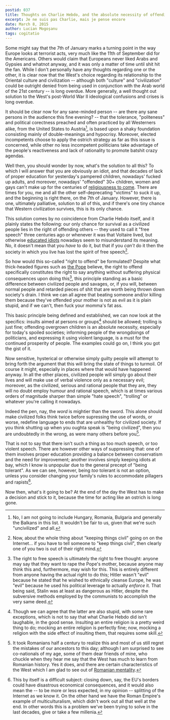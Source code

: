 ```yaml
---
postid: 037
title: Thoughts on Charlie Hebdo, and the absolute necessity of offending people
excerpt: Je ne suis pas Charlie, mais je pense encore
date: March 8, 2015
author: Lucian Mogoșanu
tags: cogitatio
---
```


Some might say that the 7th of January marks a turning point in the way Europe
looks at terrorist acts, very much like the 11th of September did for the
Americans. Others would claim that Europeans never liked Arabs and Gypsies and
whatnot anyway, and it was only a matter of time until shit hit the fan. While
I don't personally have any thoughts regarding one or the other, it is clear
now that the West's choice regarding its relationship to the Oriental culture
and civilization -- although both "culture" and "civilization" could be
outright denied from being used in conjunction with the Arab world of the 21st
century -- is long overdue. More generally, a well thought out solution to the
West's post-World War II ideological confusions and crises is long overdue.

It should be clear now for any sane-minded person -- are there any sane persons
in the audience this fine evening? -- that the tolerance, "politeness" and
political corectness preached and often practiced by all Westerners alike, from
the United States to Austria[^1], is based upon a shaky foundation consisting
mainly of double-meanings and hypocrisy. Moreover, elected incompetents choose
to apply the ostrich strategy as far as this issue is concerned, while other no
less incompetent politicians take advantage of the people's reactiveness and
lack of rationality to promote batshit crazy agendas.

Well then, you should wonder by now, what's the solution to all this? To which
I will answer that you are obviously an idiot, and that decades of lack of
proper education for yesterday's pampered children, nowadays' fucked up adults,
and moreover, nowadays' "offended" 30+ children, women and gays can't make up
for the centuries of [religiousness to come][religiousness]. There are times
for you, me and all the other self-deprecating "victims" to suck it up, and the
beginning is right there, on the 7th of January. However, there is one,
ultimately palliative, solution to all of this, and if there's one tiny chance
that Western civilization survives, this is its only chance.

This solution comes by no coincidence from Charlie Hebdo itself, and it plainly
states the following: our only chance for survival as a civilized people lies
in the right of offending others -- they used to call it "free speech" three
centuries ago or whenever it was that Voltaire lived, but otherwise [educated
idiots][xkcd] nowadays seem to misunderstand its meaning. No, it doesn't mean
that you *have* to do it, but that if you *can't* do it then the society in
which you live has lost the spirit of free speech[^2].

So how would this so-called "right to offend" be formulated? Despite what
thick-headed figures such as [the Pope][francis] believe, the right to offend
specifically constitutes the right to say anything without suffering physical
consequences upon doing this[^3], this principle standing as a basic difference
between civilized people and savages, or, if you will, between normal people
and retarded pieces of shit that are worth being thrown down society's drain. I
think we can all agree that beating someone and/or killing them because they've
offended your mother is not as evil as it is plain stupid, and if we can't,
then fuck your momma's fat ass.

This basic principle being defined and established, we can now look at the
specifics: insults aimed at persons or groups[^4] should be allowed; trolling
is just fine; offending overgrown children is an absolute necessity, especially
for today's spoiled societies; informing people of the wrongdoings of
politicians, and expressing it using violent language, is a must for the
continued prosperity of people. The examples could go on, I think you got the
gist of it.

Now sensitive, hysterical or otherwise simply guilty people will attempt to
bring forth the argument that this will bring the state of things to turmoil.
Of course it might, especially in places where that would have happened
anyway. In all the other places, civilized people will simply go about their
lives and will make use of verbal violence only as a necessary evil; moreover,
as the civilized, serious and rational people that they are, they will no doubt
employ humour and rational speech, which is at times various orders of
magnitude sharper than simple "hate speech", "trolling" or whatever you're
calling it nowadays.

Indeed the pen, nay, the *word* is mightier than the sword. This alone should
make civilized folks think twice before supressing the use of words, or worse,
redefine language to ends that are unhealthy for civilized society. If you
think shutting up when you oughta speak is "being civilized", then you are
undoubtedly in the wrong, as were many others before you[^5].

That is not to say that there isn't such a thing as too much speech, or too
violent speech. There are however other ways of suppressing that: one of them
involves proper education providing a balance between conservatism and the need
for improvement; another involves simply keeping idiots at bay, which I know is
unpopular due to the general precept of "being tolerant". As we can see,
however, being *too* tolerant is not an option, unless you consider changing
your family's rules to accommodate pillagers and rapists[^6].

Now then, what's it going to be? At the end of the day the West has to make a
decision and stick to it, because the time for acting like an ostrich is long
gone.

[^1]: No, I am not going to include Hungary, Romania, Bulgaria and generally
the Balkans in this list. It wouldn't be fair to us, given that we're such
"uncivilized" and all.

[^2]: Now, about the whole thing about "keeping things civil" going on on the
Internet... if you have to tell someone to "keep things civil", then clearly
one of you two is out of their right mind.

[^3]: The right to free speech is ultimately the right to free thought: anyone
may say that they want to rape the Pope's mother, because anyone may think this
and, furthermore, may wish for this. This is entirely different from anyone
having the actual right to do this; Hitler wasn't "evil" because he stated that
he wished to ethnically cleanse Europe, he was "evil" because he used his
political leverage to actually *enforce* it. That being said, Stalin was at
least as dangerous as Hitler, despite the subversive methods employed by the
communists to accomplish the very same deed.

[^4]: Though we can agree that the latter are also stupid, with some rare
exceptions, which is not to say that what Charlie Hebdo did isn't laughable, in
the good sense. Insulting an entire religion is a pretty weird thing to do;
mocking an entire religion is perfectly fine; now, mocking a religion with the
side effect of insulting them, that requires some skill.

[^5]: It took Romanians half a century to realize this and most of us still
regret the mistakes of our ancestors to this day; although I am surprised to
see co-nationals of my age, some of them dear friends of mine, who chuckle when
they hear me say that the West has much to learn from Romanian history. Yes it
does, and there are certain characteristics of the West which I am glad to see
out of [Romanian mentality][mentality].

[^6]: This by itself is a difficult subject: closing down, say, the EU's
borders could have disastrous economical consequences, and it would also mean
the -- to be more or less expected, in my opinion -- splitting of the Internet
as we know it. On the other hand we have the Roman Empire's example of
multiculturalism, which didn't work out all that well at the end. In other
words this is a problem we've been trying to solve in the last decades, give or
take a few millenia.

[religiousness]: /posts/y01/034-the-transition-back-into-religiousness.html
[xkcd]: http://xkcd.com/1357/
[francis]: http://www.washingtonpost.com/news/world/wp/2015/01/15/pope-francis-on-charlie-hebdo-you-cannot-insult-the-faith-of-others/
[mentality]: /posts/y00/00f-a-change-of-mentality.html
